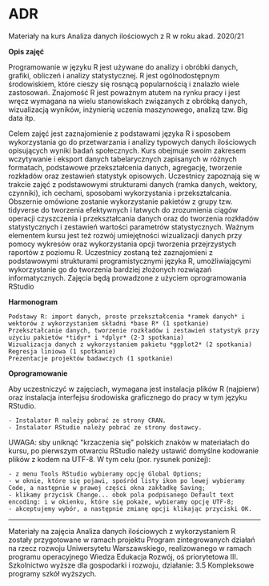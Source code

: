 # ADR
Materiały na kurs Analiza danych ilościowych z R w roku akad. 2020/21

**Opis zajęć** 

Programowanie w języku R jest używane do analizy i obróbki danych, grafiki, obliczeń i analizy statystycznej. R jest ogólnodostępnym środowiskiem, które cieszy się rosnącą popularnością i znalazło wiele zastosowań. Znajomość R jest poważnym atutem na rynku pracy i jest wręcz wymagana na wielu stanowiskach związanych z obróbką danych, wizualizacją wyników, inżynierią uczenia maszynowego, analizą tzw. Big data itp.

Celem zajęć jest zaznajomienie z podstawami języka R i sposobem wykorzystania go do przetwarzania i analizy typowych danych ilościowych opisujących wyniki badań społecznych. Kurs obejmuje swoim zakresem wczytywanie i eksport danych tabelarycznych zapisanych w różnych formatach, podstawowe przekształcenia danych, agregację, tworzenie rozkładów oraz zestawień statystyk opisowych. Uczestnicy zapoznają się w trakcie zajęć z podstawowymi strukturami danych (ramka danych, wektory, czynniki), ich cechami, sposobami wykorzystania i przekształcania. Obszernie omówione zostanie wykorzystanie pakietów z grupy tzw. tidyverse do tworzenia efektywnych i łatwych do zrozumienia ciągów operacji czyszczenia i przekształcania danych oraz do tworzenia rozkładów statystycznych i zestawień wartości parametrów statystycznych. Ważnym elementem kursu jest też rozwój umiejętności wizualizacji danych przy pomocy wykresów oraz wykorzystania opcji tworzenia przejrzystych raportów z poziomu R. Uczestnicy zostaną też zaznajomieni z podstawowymi strukturami programistycznymi języka R, umożliwiającymi wykorzystanie go do tworzenia bardziej złożonych rozwiązań informatycznych. Zajęcia będą prowadzone z użyciem oprogramowania RStudio

**Harmonogram**

    Podstawy R: import danych, proste przekształcenia *ramek danych* i wektorów z wykorzystaniem składni *base R* (1 spotkanie)
    Przekształcanie danych, tworzenie rozkładów i zestawień statystyk przy użyciu pakietów *tidyr* i *dplyr* (2-3 spotkania)
    Wizualizacja danych z wykorzystaniem pakietu *ggplot2* (2 spotkania)
    Regresja liniowa (1 spotkanie)
    Prezentacje projektów badawczych (1 spotkanie)

**Oprogramowanie**

Aby uczestniczyć w zajęciach, wymagana jest instalacja plików R (najpierw) oraz instalacja interfejsu środowiska graficznego do pracy w tym języku RStudio.

    - Instalator R należy pobrać ze strony CRAN.
    - Instalator RStudio należy pobrać ze strony dostawcy.

UWAGA: sby uniknąć "krzaczenia się" polskich znaków w materiałach do kursu, po pierwszym otwarciu RStudio należy ustawić domyślne kodowanie plików z kodem na UTF-8. W tym celu (por. rysunek poniżej):

    - z menu Tools RStudio wybieramy opcję Global Options;
    - w oknie, które się pojawi, spośród listy ikon po lewej wybieramy Code, a następnie w prawej części okna zakładkę Saving;
    - klikamy przycisk Change... obok pola podpisanego Default text encoding: i w okienku, które się pokaże, wybieramy opcję UTF-8;
    - akceptujemy wybór, a następnie zmianę opcji klikając przyciski OK.

---
Materiały na zajęcia Analiza danych ilościowych z wykorzystaniem R zostały przygotowane w ramach projektu Program zintegrowanych działań na rzecz rozwoju Uniwersytetu Warszawskiego, realizowanego w ramach programu operacyjnego Wiedza Edukacja Rozwój, oś priorytetowa III. Szkolnictwo wyższe dla gospodarki i rozwoju, działanie: 3.5 Kompleksowe programy szkół wyższych.
